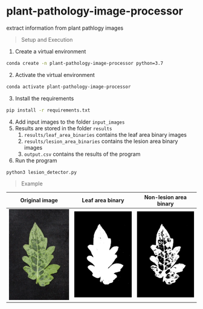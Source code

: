 # plant-pathology-image-processor
extract information from plant pathlogy images

> Setup and Execution

1. Create a virtual environment

```bash
conda create -n plant-pathology-image-processor python=3.7
```
2. Activate the virtual environment

```bash
conda activate plant-pathology-image-processor
```
3. Install the requirements

```bash
pip install -r requirements.txt
```

4. Add input images to the folder `input_images`
5. Results are stored in the folder `results`
   1. `results/leaf_area_binaries` contains the leaf area binary images
   2. `results/lesion_area_binaries` contains the lesion area binary images
   3. `output.csv` contains the results of the program
6. Run the program

```bash
python3 lesion_detector.py
```
> Example

Original image           | Leaf area binary           |  Non-lesion area binary
:-------------------------:|:-------------------------:|:-------------------------:
![Original image](./input_images/Xg_02_post.jpeg)  | ![Leaf area binary](./results/leaf_area_binaries/Xg_02_post._leaf_area_binary.jpeg)  |  ![Non-lesion area binary](results/lesion_area_binaries/Xg_02_post._lesion_area_binary.jpeg)